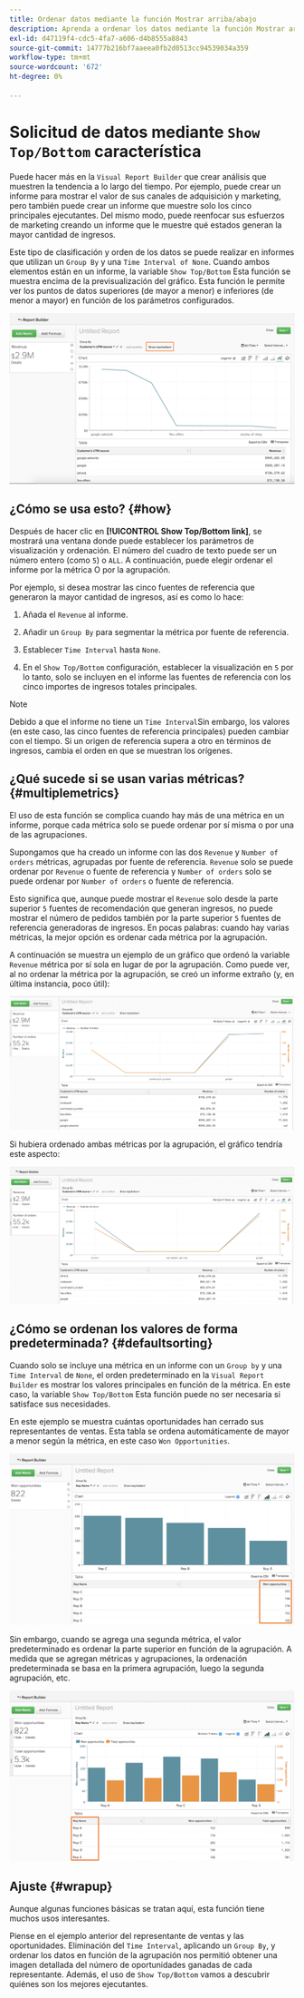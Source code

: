 ```yaml
---
title: Ordenar datos mediante la función Mostrar arriba/abajo
description: Aprenda a ordenar los datos mediante la función Mostrar arriba/abajo.
exl-id: d47119f4-cdc5-4fa7-a606-d4b8555a8843
source-git-commit: 14777b216bf7aaeea0fb2d0513cc94539034a359
workflow-type: tm+mt
source-wordcount: '672'
ht-degree: 0%

---
```


# Solicitud de datos mediante `Show Top/Bottom` característica

Puede hacer más en la `Visual Report Builder` que crear análisis que muestren la tendencia a lo largo del tiempo. Por ejemplo, puede crear un informe para mostrar el valor de sus canales de adquisición y marketing, pero también puede crear un informe que muestre solo los cinco principales ejecutantes. Del mismo modo, puede reenfocar sus esfuerzos de marketing creando un informe que le muestre qué estados generan la mayor cantidad de ingresos.

Este tipo de clasificación y orden de los datos se puede realizar en informes que utilizan un `Group By` y una `Time Interval of None`. Cuando ambos elementos están en un informe, la variable `Show Top/Bottom` Esta función se muestra encima de la previsualización del gráfico. Esta función le permite ver los puntos de datos superiores (de mayor a menor) e inferiores (de menor a mayor) en función de los parámetros configurados.

![Mostrar la función Superior/Inferior en el Report Builder visual.](../../assets/Show_Top_Bottom.png)

## ¿Cómo se usa esto? {#how}

Después de hacer clic en **[!UICONTROL Show Top/Bottom link]**, se mostrará una ventana donde puede establecer los parámetros de visualización y ordenación. El número del cuadro de texto puede ser un número entero (como `5`) o `ALL`. A continuación, puede elegir ordenar el informe por la métrica O por la agrupación.

Por ejemplo, si desea mostrar las cinco fuentes de referencia que generaron la mayor cantidad de ingresos, así es como lo hace:

1. Añada el `Revenue` al informe.

1. Añadir un `Group By` para segmentar la métrica por fuente de referencia.

1. Establecer `Time Interval` hasta `None`.

1. En el `Show Top/Bottom` configuración, establecer la visualización en `5` por lo tanto, solo se incluyen en el informe las fuentes de referencia con los cinco importes de ingresos totales principales.

>[!NOTE]
>
>Debido a que el informe no tiene un `Time Interval`Sin embargo, los valores (en este caso, las cinco fuentes de referencia principales) pueden cambiar con el tiempo. Si un origen de referencia supera a otro en términos de ingresos, cambia el orden en que se muestran los orígenes.

## ¿Qué sucede si se usan varias métricas? {#multiplemetrics}

El uso de esta función se complica cuando hay más de una métrica en un informe, porque cada métrica solo se puede ordenar por sí misma o por una de las agrupaciones.

Supongamos que ha creado un informe con las dos `Revenue` y `Number of orders` métricas, agrupadas por fuente de referencia. `Revenue` solo se puede ordenar por `Revenue` o fuente de referencia y `Number of orders` solo se puede ordenar por `Number of orders` o fuente de referencia.

Esto significa que, aunque puede mostrar el `Revenue` solo desde la parte superior `5` fuentes de recomendación que generan ingresos, no puede mostrar el número de pedidos también por la parte superior `5` fuentes de referencia generadoras de ingresos. En pocas palabras: cuando hay varias métricas, la mejor opción es ordenar cada métrica por la agrupación.

A continuación se muestra un ejemplo de un gráfico que ordenó la variable `Revenue` métrica por sí sola en lugar de por la agrupación. Como puede ver, al no ordenar la métrica por la agrupación, se creó un informe extraño (y, en última instancia, poco útil):

![Resultados de informes extraños y poco útiles.](../../assets/strange-report-results.png)

Si hubiera ordenado ambas métricas por la agrupación, el gráfico tendría este aspecto:

![Ordenar ambas métricas por la agrupación.](../../assets/sort-metrics-by-grouping.png)

## ¿Cómo se ordenan los valores de forma predeterminada? {#defaultsorting}

Cuando solo se incluye una métrica en un informe con un `Group by` y una `Time Interval` de `None`, el orden predeterminado en la `Visual Report Builder` es mostrar los valores principales en función de la métrica. En este caso, la variable `Show Top/Bottom` Esta función puede no ser necesaria si satisface sus necesidades.

En este ejemplo se muestra cuántas oportunidades han cerrado sus representantes de ventas. Esta tabla se ordena automáticamente de mayor a menor según la métrica, en este caso `Won Opportunities`.

![Ordenación por métrica.](../../assets/Ordered_by_metric.png)

Sin embargo, cuando se agrega una segunda métrica, el valor predeterminado es ordenar la parte superior en función de la agrupación. A medida que se agregan métricas y agrupaciones, la ordenación predeterminada se basa en la primera agrupación, luego la segunda agrupación, etc.

![Ordenación por la agrupación.](../../assets/Ordered_by_grouping.png)

## Ajuste {#wrapup}

Aunque algunas funciones básicas se tratan aquí, esta función tiene muchos usos interesantes.

Piense en el ejemplo anterior del representante de ventas y las oportunidades. Eliminación del `Time Interval`, aplicando un `Group By`, y ordenar los datos en función de la agrupación nos permitió obtener una imagen detallada del número de oportunidades ganadas de cada representante. Además, el uso de `Show Top/Bottom` vamos a descubrir quiénes son los mejores ejecutantes.

